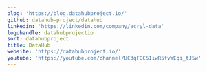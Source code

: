 ```yaml
---
blog: 'https://blog.datahubproject.io/'
github: datahub-project/datahub
linkedin: 'https://linkedin.com/company/acryl-data'
logohandle: datahubprojectio
sort: datahubproject
title: DataHub
website: 'https://datahubproject.io/'
youtube: 'https://youtube.com/channel/UC3qFQC5IiwR5fvWEqi_tJ5w'
---
```

